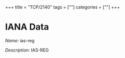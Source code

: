 +++
title = "TCP/2140"
tags = [""]
categories = [""]
+++

# IANA Data

_Name:_ ias-reg

_Description:_ IAS-REG

